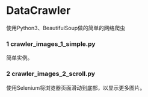 # DataCrawler
使用Python3、BeautifulSoup做的简单的网络爬虫

### 1 crawler_images_1_simple.py
简单实例。

### 2 crawler_images_2_scroll.py
使用Selenium将浏览器页面滑动到底部，以显示更多图片。
